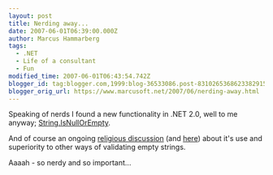 ```yaml
---
layout: post
title: Nerding away...
date: 2007-06-01T06:39:00.000Z
author: Marcus Hammarberg
tags:
  - .NET
  - Life of a consultant
  - Fun
modified_time: 2007-06-01T06:43:54.742Z
blogger_id: tag:blogger.com,1999:blog-36533086.post-8310265368623382915
blogger_orig_url: https://www.marcusoft.net/2007/06/nerding-away.html
---
```


Speaking of nerds I found a new functionality in .NET 2.0, well to me
anyway; [String.IsNullOrEmpty](http://msdn2.microsoft.com/en-us/library/system.string.isnullorempty.aspx).

And of course an ongoing [religious discussion](http://weblogs.asp.net/esanchez/archive/2006/04/03/441716.aspx)
(and
[here](http://weblogs.asp.net/esanchez/archive/2006/03/29/441431.aspx))
about it's use and superiority to other ways of validating empty
strings.

Aaaah -
so nerdy and so important...
